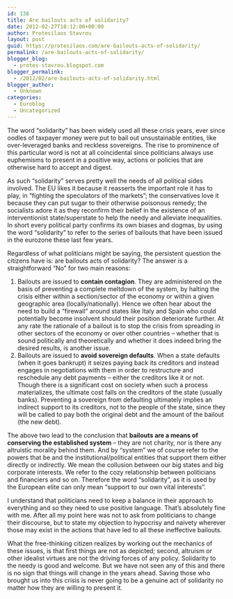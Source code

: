 ```yaml
---
id: 138
title: Are bailouts acts of solidarity?
date: 2012-02-27T18:12:00+00:00
author: Protesilaos Stavrou
layout: post
guid: https://protesilaos.com/are-bailouts-acts-of-solidarity/
permalink: /are-bailouts-acts-of-solidarity/
blogger_blog:
  - protes-stavrou.blogspot.com
blogger_permalink:
  - /2012/02/are-bailouts-acts-of-solidarity.html
blogger_author:
  - Unknown
categories:
  - Euroblog
  - Uncategorized
---
```

The word &#8220;solidarity&#8221; has been widely used all these crisis years, ever since oodles of taxpayer money were put to bail out unsustainable entities, like over-leveraged banks and reckless sovereigns. The rise to prominence of this particular word is not at all coincidental since politicians always use euphemisms to present in a positive way, actions or policies that are otherwise hard to accept and digest. 

As such &#8220;solidarity&#8221; serves pretty well the needs of all political sides involved. The EU likes it because it reasserts the important role it has to play, in &#8220;fighting the speculators of the markets&#8221;; the conservatives love it because they can put sugar to their otherwise poisonous remedy; the socialists adore it as they reconfirm their belief in the existence of an interventionist state/superstate to help the needy and alleviate inequalities. In short every political party confirms its own biases and dogmas, by using the word &#8220;solidarity&#8221; to refer to the series of bailouts that have been issued in the eurozone these last few years. 

Regardless of what politicians might be saying, the persistent question the citizens have is: are bailouts acts of solidarity? The answer is a straightforward &#8220;No&#8221; for two main reasons: 

  1. Bailouts are issued to **contain contagion**. They are administered on the basis of preventing a complete meltdown of the system, by halting the crisis either within a section/sector of the economy or within a given geographic area (locally/nationally). Hence we often hear about the need to build a &#8220;firewall&#8221; around states like Italy and Spain who could potentially become insolvent should their position deteriorate further. At any rate the rationale of a bailout is to stop the crisis from spreading in other sectors of the economy or over other countries &#8211; whether that is sound politically and theoretically and whether it does indeed bring the desired results, is another issue.
  2. Bailouts are issued to **avoid sovereign defaults**. When a state defaults (when it goes bankrupt) it seizes paying back its creditors and instead engages in negotiations with them in order to restructure and reschedule any debt payments &#8211; either the creditors like it or not. Though there is a significant cost on society when such a process materializes, the ultimate cost falls on the creditors of the state (usually banks). Preventing a sovereign from defaulting ultimately implies an indirect support to its creditors, not to the people of the state, since they will be called to pay both the original debt and the amount of the bailout (the new debt).

The above two lead to the conclusion that **bailouts are a means of conserving the established system** &#8211; they are not charity, nor is there any altruistic morality behind them. And by &#8220;system&#8221; we of course refer to the powers that be and the institutional/political entities that support them either directly or indirectly. We mean the collusion between our big states and big corporate interests. We refer to the cozy relationship between politicians and financiers and so on. Therefore the word &#8220;solidarity&#8221;, as it is used by the European elite can only mean &#8220;support to our own vital interests&#8221;.

I understand that politicians need to keep a balance in their approach to everything and so they need to use positive language. That&#8217;s absolutely fine with me. After all my point here was not to ask from politicians to change their discourse, but to state my objection to hypocrisy and naivety wherever those may exist in the actions that have led to all these ineffective bailouts. 

What the free-thinking citizen realizes by working out the mechanics of these issues, is that first things are not as depicted; second, altruism or other idealist virtues are not the driving forces of any policy. Solidarity to the needy is good and welcome. But we have not seen any of this and there is no sign that things will change in the years ahead. Saving those who brought us into this crisis is never going to be a genuine act of solidarity no matter how they are willing to present it.